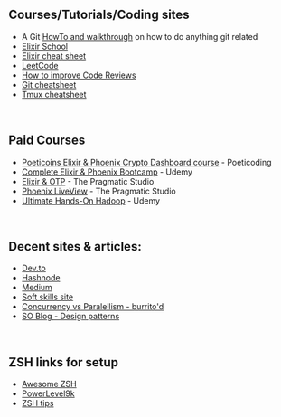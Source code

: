 ## Courses/Tutorials/Coding sites

* A Git [HowTo and walkthrough](https://github.com/k88hudson/git-flight-rules) on how to do anything git related
* [Elixir School](https://elixirschool.com/)
* [Elixir cheat sheet](https://www.dropbox.com/s/lr1t87rw4wfnyb3/elixir-cheat-sheet-v2.pdf?dl=0)
* [LeetCode](https://leetcode.com/problemset/all/)
* [How to improve Code Reviews](https://stackoverflow.blog/2019/09/30/how-to-make-good-code-reviews-better/?utm_source=Iterable&utm_medium=email&utm_campaign=the-overflow-newsletter&utm_content=10-02-19)
* [Git cheatsheet](https://www.atlassian.com/git/tutorials/atlassian-git-cheatsheet)
* [Tmux cheatsheet](https://tmuxcheatsheet.com/)

<br />

## Paid Courses
* [Poeticoins Elixir & Phoenix Crypto Dashboard course](https://courses.poeticoding.com/p/build-a-cryptocurrency-dashboard-with-elixir-and-phoenix-liveview) - Poeticoding
* [Complete Elixir & Phoenix Bootcamp](https://www.udemy.com/course/the-complete-elixir-and-phoenix-bootcamp-and-tutorial/) - Udemy
* [Elixir & OTP](https://pragmaticstudio.com/courses/elixir) - The Pragmatic Studio
* [Phoenix LiveView](https://pragmaticstudio.com/phoenix-liveview) - The Pragmatic Studio
* [Ultimate Hands-On Hadoop](https://www.udemy.com/course/the-ultimate-hands-on-hadoop-tame-your-big-data/) - Udemy

<br />


## Decent sites & articles:
* [Dev.to](https://dev.to/)
* [Hashnode](https://hashnode.com/explore)
* [Medium](https://medium.com/)
* [Soft skills site](https://yougotthis.io/library/)
* [Concurrency vs Paralellism - burrito'd](https://nathanmlong.com/2017/06/concurrency-vs-paralellism/)
* [SO Blog - Design patterns](https://stackoverflow.blog/2021/10/13/why-solve-a-problem-twice-design-patterns-let-you-apply-existing-solutions-to-your-code/)

<br />

## ZSH links for setup
* [Awesome ZSH](https://github.com/hmml/awesome-zsh)
* [PowerLevel9k](https://github.com/Powerlevel9k/powerlevel9k)
* [ZSH tips](http://www.rayninfo.co.uk/tips/zshtips.html)
